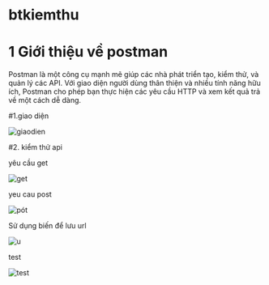 # btkiemthu
# 1 Giới thiệu về postman
Postman là một công cụ mạnh mẽ giúp các nhà phát triển tạo, kiểm thử, và quản lý các API. Với giao diện người dùng thân thiện và nhiều tính năng hữu ích, Postman cho phép bạn thực hiện các yêu cầu HTTP và xem kết quả trả về một cách dễ dàng.

#1.giao diện

![giaodien](https://github.com/nhien261203/btkiemthu/assets/167493331/97921265-3fa0-4068-9c83-19f33dc298f0)

#2. kiểm thử api 

yêu cầu get

![get](https://github.com/nhien261203/btkiemthu/assets/167493331/06064690-9ff2-45c2-b1f9-fad397fd2d6d)

yeu cau post

![pót](https://github.com/nhien261203/btkiemthu/assets/167493331/266362e1-8730-40bd-8130-278a1fc6238c)

Sử dụng biến để lưu url

![u](https://github.com/nhien261203/btkiemthu/assets/167493331/54882384-b0f4-41f7-8922-3eff35261144)

test

![test](https://github.com/nhien261203/btkiemthu/assets/167493331/3f25c175-5ecb-426b-8edb-c883b35d1a8b)

